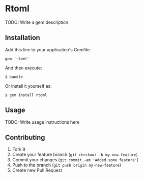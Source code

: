 # Rtoml

TODO: Write a gem description

## Installation

Add this line to your application's Gemfile:

    gem 'rtoml'

And then execute:

    $ bundle

Or install it yourself as:

    $ gem install rtoml

## Usage

TODO: Write usage instructions here

## Contributing

1. Fork it
2. Create your feature branch (`git checkout -b my-new-feature`)
3. Commit your changes (`git commit -am 'Added some feature'`)
4. Push to the branch (`git push origin my-new-feature`)
5. Create new Pull Request
